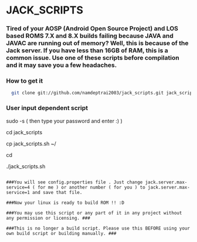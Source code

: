 # JACK_SCRIPTS

### Tired of your AOSP (Android Open Source Project) and LOS based ROMS 7.X and 8.X builds failing because JAVA and JAVAC are running out of memory? Well, this is because of the Jack server. If you have less than 16GB of RAM, this is a common issue. Use one of these scripts before compilation and it may save you a few headaches. ###

### How to get it ###
```bash
  git clone git://github.com/namdeptrai2003/jack_scripts.git jack_scripts
```

### User input dependent script ###
  sudo -s ( then type your password and enter :) )
  
  cd jack_scripts
  
  
  
  cp jack_scripts.sh ~/<YOUR AOSP SOURCE DIRECTORY>
  
  
  
  
  cd <YOUR AOSP SOURCE DIRECTORY>
  
  
  
  
  ./jack_scripts.sh
  
```

###You will see config.properties file . Just change jack.server.max-service=4 ( for me ) or another number ( for you ) to jack.server.max-service=1 and save that file. 

###Now your linux is ready to build ROM !! :D

###You may use this script or any part of it in any project without any permission or licensing. ###

###This is no longer a build script. Please use this BEFORE using your own build script or building manually. ###
